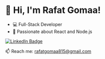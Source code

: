 # 👋 Hi, I'm Rafat Gomaa!
- 💻 Full-Stack Developer
- 🚀 Passionate about React and Node.js

<div id="badges">
  <a href="https://www.linkedin.com/in/rafatgomaa/">
    <img src="https://img.shields.io/badge/LinkedIn-blue?style=for-the-badge&logo=linkedin&logoColor=white" alt="LinkedIn Badge"/>
  </a>
</div>

📫 Reach me: rafatgomaa815@gmail.com

